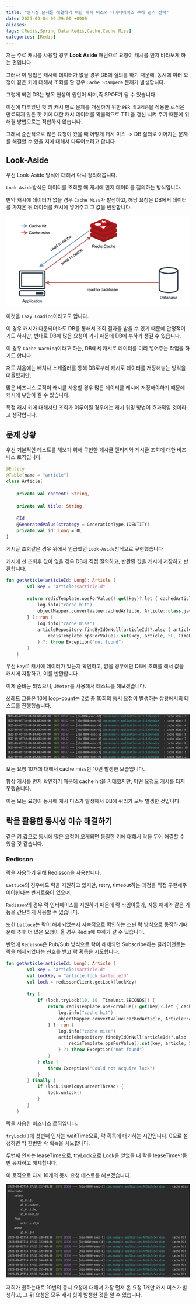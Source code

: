 ```yaml
---
title: "동시성 문제를 해결하기 위한 캐시 미스와 데이터베이스 부하 관리 전략"
date: 2023-09-04 09:29:00 +0900
aliases: 
tags: [Redis,Spring Data Redis,Cache,Cache Miss]
categories: [Redis]
---
```


저는 주로 캐시를 사용할 경우 **Look Aside** 패턴으로 요청이 캐시를 먼저 바라보게 하는 편입니다.

그러나 이 방법은 캐시에 데이터가 없을 경우 DB에 질의를 하기 때문에, 동시에 여러 요청이 같은 키에 대해서 조회를 할 경우 `Cache Stampede` 문제가 발생합니다.

그렇게 되면 DB는 병목 현상의 원인이 되며,즉 SPOF가 될 수 있습니다.

이전에 다루었던 핫 키 캐시 만료 문제를 개선하기 위한 `PER 알고리즘`을 적용한 로직은 만료되지 않은 핫 키에 대한 캐시 데이터를 확률적으로 TTL을 갱신 시켜 주기 때문에 위 해결 방법으로는 적합하지 않습니다.

그래서 순간적으로 많은 요청이 왔을 때 어떻게 캐시 미스 -> DB 질의로 이어지는 문제를 해결할 수 있을 지에 대해서 다루어보려고 합니다.

## **Look-Aside**

우선 Look-Aside 방식에 대해서 다시 정리해봅니다.

`Look-Aside`방식은 데이터를 조회할 때 캐시에 먼저 데이터를 질의하는 방식입니다.

만약 캐시에 데이터가 없을 경우 `Cache Miss`가 발생하고, 해당 요청은 DB에서 데이터를 가져온 뒤 데이터를 캐시에 넣어주고 그 값을 반환합니다.

![look aside](/assets/img/2023-09-04-cache-miss-strategy/lookaside.webp)

이것을 `Lazy Loading`이라고도 합니다.

이 경우 캐시가 다운되더라도 DB를 통해서 조회 결과을 받을 수 있기 때문에 안정적이기도 하지만, 반대로 DB에 많은 요청이 가기 때문에 DB에 부하가 생길 수 있습니다.

이 경우 `Cache Warming`이라고 하는, DB에서 캐시로 데이터를 미리 넣어주는 작업을 하기도 합니다.

저도 처음에는 배치나 스케줄러를 통해 DB로부터 캐시로 데이터를 저장해놓는 방식을 떠올렸지만,

많은 비즈니스 로직이 캐시를 사용할 경우 많은 데이터를 캐시에 저장해야하기 때문에 캐시에 부담이 갈 수 있습니다.

특정 캐시 키에 대해서만 조회가 이루어질 경우에는 캐시 워밍 방법이 효과적일 것이라고 생각합니다.

## **문제 상황**

우선 기본적인 테스트를 해보기 위해 구현한 게시글 엔티티와 게시글 조회에 대한 비즈니스 로직입니다.


```kotlin
@Entity
@Table(name = "article")
class Article(

    private val content: String,

    private val title: String,

    @Id
    @GeneratedValue(strategy = GenerationType.IDENTITY)
    private val id: Long = 0L
)
```

게시글 조회같은 경우 위에서 언급했던 `Look-Aside`방식으로 구현했습니다

캐시에 선 조회후 값이 없을 경우 DB에 직접 질의하고, 반환된 값을 캐시에 저장하고 반환합니다.

```kotlin
fun getArticle(articleId: Long): Article {
        val key = "article:$articleId"

        return redisTemplate.opsForValue().get(key)?.let { cachedArticle ->
            log.info("cache hit")
            objectMapper.convertValue(cachedArticle, Article::class.java)
        } ?: run {
            log.info("cache miss")
            articleRepository.findByIdOrNull(articleId)?.also { article ->
                redisTemplate.opsForValue().set(key, article, 5L, TimeUnit.SECONDS)
            } ?: throw Exception("not found")
        }
    }
```

우선 `key`로 캐시에 데이터가 있는지 확인하고, 없을 경우에만 DB에 조회를 해서 값을 캐시에 저장하고, 이를 반환합니다.

이제 준비는 되었으니, `JMeter`를 사용해서 테스트를 해보겠습니다.

쓰레드 그룹은 10에 loop-count는 2로 총 10회의 동시 요청이 발생하는 상황에서의 테스트를 진행했습니다.

![result1](/assets/img/2023-09-04-cache-miss-strategy/result1.webp)

모든 요청 10개에 대해서 cache miss만 10번 발생한 모습입니다.

항상 캐시를 먼저 확인하기 때문에 cache hit을 기대했지만, 어떤 요청도 캐시를 타지 못했습니다.

이는 모든 요청이 동시에 캐시 미스가 발생해서 DB에 쿼리가 모두 발생한 것입니다.

## **락을 활용한 동시성 이슈 해결하기**

같은 키 값으로 동시에 많은 요청이 오게되면 동일한 키에 대해서 락을 두어 해결할 수 있을 것 같습니다.

### Redisson

락을 사용하기 위해 Redisson을 사용합니다.

`Lettuce`의 경우에도 락을 지원하고 있지만, retry, timeout하는 과정을 직접 구현해주어야한다는 번거로움이 있으며,

`Redisson`의 경우 락 인터페이스를 지원하기 때문에 락 타임아웃과, 자동 해제와 같은 기능을 간단하게 사용할 수 있습니다.

또한 `Lettuce`는 락이 해제되었는지 지속적으로 확인하는 스핀 락 방식으로 동작하기때문에 추후 더 많은 요청이 올 경우 Redis에 부하가 갈 수 있습니다.

반면에 `Redisson`은 Pub/Sub 방식으로 락이 해제되면 Subscribe하는 클라이언트는 락을 헤제되었다는 신호를 받고 락 획득을 시도합니다.

```kotlin
fun getArticle(articleId: Long): Article {
        val key = "article:$articleId"
        val lockKey = "article:lock:$articleId"
        val lock = redissonClient.getLock(lockKey)

        try {
            if (lock.tryLock(10, 10, TimeUnit.SECONDS)) {
                return redisTemplate.opsForValue().get(key)?.let { cachedArticle ->
                    log.info("cache hit")
                    objectMapper.convertValue(cachedArticle, Article::class.java)
                } ?: run {
                    log.info("cache miss")
                    articleRepository.findByIdOrNull(articleId)?.also { article ->
                        redisTemplate.opsForValue().set(key, article, 5L, TimeUnit.SECONDS)
                    } ?: throw Exception("not found")
                }
            } else {
                throw Exception("Could not acquire lock")
            }
        } finally {
            if (lock.isHeldByCurrentThread) {
                lock.unlock()
            }
        }
    }
```

락을 사용한 비즈니스 로직입니다.

`tryLock()`에 첫번째 인자는 waitTime으로, 락 획득에 대기하는 시간입니다. 0으로 설정하면 딱 한번만 락 획득을 시도합니다.

두번째 인자는 leaseTime으로, tryLock으로 Lock을 얻었을 때 락을 leaseTime만큼만 유지하고 해제합니다.

이 로직으로 다시 10개의 동시 요청 테스트를 해보겠습니다.

![result2](/assets/img/2023-09-04-cache-miss-strategy/result2.webp)

저희가 원하는대로 10번의 동시 요청에 대해서 가장 먼저 온 요청 1개만 캐시 미스가 발생하고, 그 뒤 요청은 모두 캐시 힛이 발생한 것을 알 수 있습니다.





















